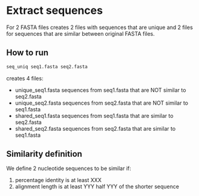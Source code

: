 # Extract sequences

For 2 FASTA files creates 2 files with sequences that are unique
and 2 files for sequences that are similar between original FASTA files.

## How to run

``` bash
seq_uniq seq1.fasta seq2.fasta 
```

creates 4 files:
* unique_seq1.fasta sequences from seq1.fasta that are NOT similar to seq2.fasta
* unique_seq2.fasta sequences from seq2.fasta that are NOT similar to seq1.fasta
* shared_seq1.fasta sequences from seq1.fasta that are similar to seq2.fasta
* shared_seq2.fasta sequences from seq2.fasta that are similar to seq1.fasta

## Similarity definition

We define 2 nucleotide sequences to be similar if:

1. percentage identity is at least XXX
2. alignment length is at least YYY half YYY of the shorter sequence
